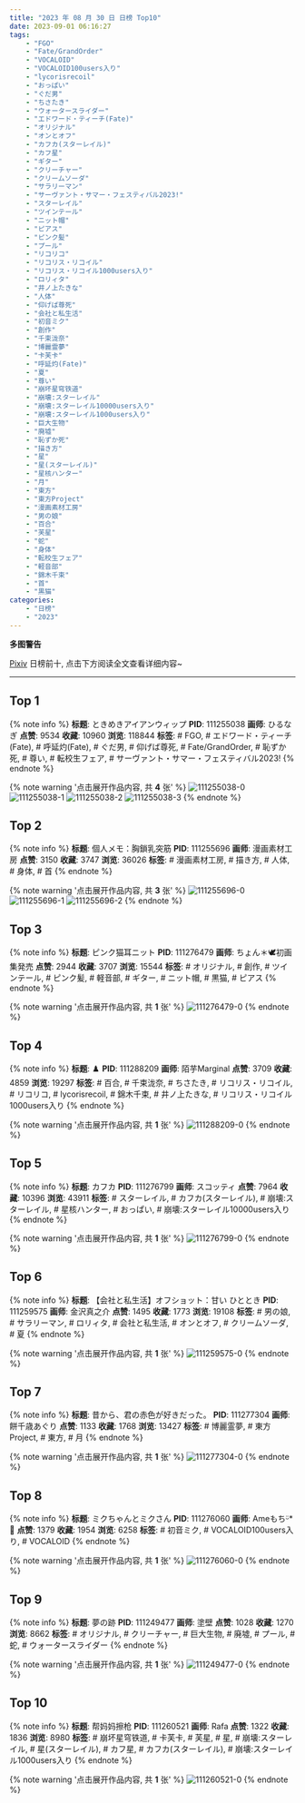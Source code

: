 ```yaml
---
title: "2023 年 08 月 30 日 日榜 Top10"
date: 2023-09-01 06:16:27
tags:
    - "FGO"
    - "Fate/GrandOrder"
    - "VOCALOID"
    - "VOCALOID100users入り"
    - "lycorisrecoil"
    - "おっぱい"
    - "ぐだ男"
    - "ちさたき"
    - "ウォータースライダー"
    - "エドワード・ティーチ(Fate)"
    - "オリジナル"
    - "オンとオフ"
    - "カフカ(スターレイル)"
    - "カフ星"
    - "ギター"
    - "クリーチャー"
    - "クリームソーダ"
    - "サラリーマン"
    - "サーヴァント・サマー・フェスティバル2023!"
    - "スターレイル"
    - "ツインテール"
    - "ニット帽"
    - "ピアス"
    - "ピンク髪"
    - "プール"
    - "リコリコ"
    - "リコリス・リコイル"
    - "リコリス・リコイル1000users入り"
    - "ロリィタ"
    - "井ノ上たきな"
    - "人体"
    - "仰げば尊死"
    - "会社と私生活"
    - "初音ミク"
    - "創作"
    - "千束泷奈"
    - "博麗霊夢"
    - "卡芙卡"
    - "呼延灼(Fate)"
    - "夏"
    - "尊い"
    - "崩坏星穹铁道"
    - "崩壊:スターレイル"
    - "崩壊:スターレイル10000users入り"
    - "崩壊:スターレイル1000users入り"
    - "巨大生物"
    - "廃墟"
    - "恥ずか死"
    - "描き方"
    - "星"
    - "星(スターレイル)"
    - "星核ハンター"
    - "月"
    - "東方"
    - "東方Project"
    - "漫画素材工房"
    - "男の娘"
    - "百合"
    - "芙星"
    - "蛇"
    - "身体"
    - "転校生フェア"
    - "軽音部"
    - "錦木千束"
    - "首"
    - "黒猫"
categories:
    - "日榜"
    - "2023"
---
```


<i class="fa fa-triangle-exclamation"></i>**多图警告**<i class="fa fa-triangle-exclamation"></i>

[Pixiv](https://www.pixiv.net/) 日榜前十, 点击下方阅读全文查看详细内容~

<!-- more -->

---

## Top 1

{% note info %}
**标题**: ときめきアイアンウィップ
**PID**: 111255038 **画师**: ひるなぎ
**点赞**: 9534 **收藏**: 10960 **浏览**: 118844
**标签**: # FGO, # エドワード・ティーチ(Fate), # 呼延灼(Fate), # ぐだ男, # 仰げば尊死, # Fate/GrandOrder, # 恥ずか死, # 尊い, # 転校生フェア, # サーヴァント・サマー・フェスティバル2023!
{% endnote %}

{% note warning '点击展开作品内容, 共 **4** 张' %}
![111255038-0](https://i.pixiv.re/img-original/img/2023/08/29/06/00/07/111255038_p0.jpg)
![111255038-1](https://i.pixiv.re/img-original/img/2023/08/29/06/00/07/111255038_p1.jpg)
![111255038-2](https://i.pixiv.re/img-original/img/2023/08/29/06/00/07/111255038_p2.jpg)
![111255038-3](https://i.pixiv.re/img-original/img/2023/08/29/06/00/07/111255038_p3.jpg)
{% endnote %}

## Top 2

{% note info %}
**标题**: 個人メモ：胸鎖乳突筋
**PID**: 111255696 **画师**: 漫画素材工房
**点赞**: 3150 **收藏**: 3747 **浏览**: 36026
**标签**: # 漫画素材工房, # 描き方, # 人体, # 身体, # 首
{% endnote %}

{% note warning '点击展开作品内容, 共 **3** 张' %}
![111255696-0](https://i.pixiv.re/img-original/img/2023/08/29/07/00/09/111255696_p0.jpg)
![111255696-1](https://i.pixiv.re/img-original/img/2023/08/29/07/00/09/111255696_p1.jpg)
![111255696-2](https://i.pixiv.re/img-original/img/2023/08/29/07/00/09/111255696_p2.jpg)
{% endnote %}

## Top 3

{% note info %}
**标题**: ピンク猫耳ニット
**PID**: 111276479 **画师**: ちょん＊🕊初画集発売
**点赞**: 2944 **收藏**: 3707 **浏览**: 15544
**标签**: # オリジナル, # 創作, # ツインテール, # ピンク髪, # 軽音部, # ギター, # ニット帽, # 黒猫, # ピアス
{% endnote %}

{% note warning '点击展开作品内容, 共 **1** 张' %}
![111276479-0](https://i.pixiv.re/img-original/img/2023/08/30/00/18/48/111276479_p0.png)
{% endnote %}

## Top 4

{% note info %}
**标题**: ♟️
**PID**: 111288209 **画师**: 陌芋Marginal
**点赞**: 3709 **收藏**: 4859 **浏览**: 19297
**标签**: # 百合, # 千束泷奈, # ちさたき, # リコリス・リコイル, # リコリコ, # lycorisrecoil, # 錦木千束, # 井ノ上たきな, # リコリス・リコイル1000users入り
{% endnote %}

{% note warning '点击展开作品内容, 共 **1** 张' %}
![111288209-0](https://i.pixiv.re/img-original/img/2023/08/30/14/21/15/111288209_p0.jpg)
{% endnote %}

## Top 5

{% note info %}
**标题**: カフカ
**PID**: 111276799 **画师**: スコッティ
**点赞**: 7964 **收藏**: 10396 **浏览**: 43911
**标签**: # スターレイル, # カフカ(スターレイル), # 崩壊:スターレイル, # 星核ハンター, # おっぱい, # 崩壊:スターレイル10000users入り
{% endnote %}

{% note warning '点击展开作品内容, 共 **1** 张' %}
![111276799-0](https://i.pixiv.re/img-original/img/2023/08/30/00/30/03/111276799_p0.jpg)
{% endnote %}

## Top 6

{% note info %}
**标题**: 【会社と私生活】オフショット：甘い ひととき
**PID**: 111259575 **画师**: 金沢真之介
**点赞**: 1495 **收藏**: 1773 **浏览**: 19108
**标签**: # 男の娘, # サラリーマン, # ロリィタ, # 会社と私生活, # オンとオフ, # クリームソーダ, # 夏
{% endnote %}

{% note warning '点击展开作品内容, 共 **1** 张' %}
![111259575-0](https://i.pixiv.re/img-original/img/2023/08/29/12/08/26/111259575_p0.jpg)
{% endnote %}

## Top 7

{% note info %}
**标题**: 昔から、君の赤色が好きだった。
**PID**: 111277304 **画师**: 餅千歳あぐり
**点赞**: 1133 **收藏**: 1768 **浏览**: 13427
**标签**: # 博麗霊夢, # 東方Project, # 東方, # 月
{% endnote %}

{% note warning '点击展开作品内容, 共 **1** 张' %}
![111277304-0](https://i.pixiv.re/img-original/img/2023/08/30/00/47/30/111277304_p0.jpg)
{% endnote %}

## Top 8

{% note info %}
**标题**: ミクちゃんとミクさん
**PID**: 111276060 **画师**: Ameもちᵕ̈*🍭
**点赞**: 1379 **收藏**: 1954 **浏览**: 6258
**标签**: # 初音ミク, # VOCALOID100users入り, # VOCALOID
{% endnote %}

{% note warning '点击展开作品内容, 共 **1** 张' %}
![111276060-0](https://i.pixiv.re/img-original/img/2023/08/30/00/06/30/111276060_p0.jpg)
{% endnote %}

## Top 9

{% note info %}
**标题**: 夢の跡
**PID**: 111249477 **画师**: 塗壁
**点赞**: 1028 **收藏**: 1270 **浏览**: 8662
**标签**: # オリジナル, # クリーチャー, # 巨大生物, # 廃墟, # プール, # 蛇, # ウォータースライダー
{% endnote %}

{% note warning '点击展开作品内容, 共 **1** 张' %}
![111249477-0](https://i.pixiv.re/img-original/img/2023/08/29/00/07/31/111249477_p0.png)
{% endnote %}

## Top 10

{% note info %}
**标题**: 帮妈妈擦枪
**PID**: 111260521 **画师**: Rafa
**点赞**: 1322 **收藏**: 1836 **浏览**: 8980
**标签**: # 崩坏星穹铁道, # 卡芙卡, # 芙星, # 星, # 崩壊:スターレイル, # 星(スターレイル), # カフ星, # カフカ(スターレイル), # 崩壊:スターレイル1000users入り
{% endnote %}

{% note warning '点击展开作品内容, 共 **1** 张' %}
![111260521-0](https://i.pixiv.re/img-original/img/2023/08/29/13/10/39/111260521_p0.jpg)
{% endnote %}

